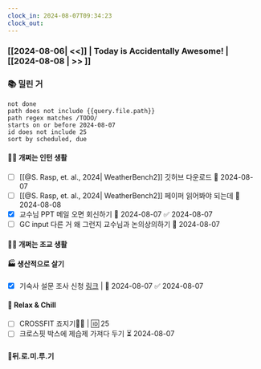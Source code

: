 ```yaml
---
clock_in: 2024-08-07T09:34:23
clock_out:
---
```

### [[2024-08-06| <<]] | **Today is Accidentally Awesome!** | [[2024-08-08 | >> ]]

### 📚 밀린 거
```tasks
not done 
path does not include {{query.file.path}}
path regex matches /TODO/
starts on or before 2024-08-07
id does not include 25
sort by scheduled, due
```

#### 🤦‍♂️ 개쩌는 인턴 생활
- [ ] [[@S. Rasp, et. al., 2024| WeatherBench2]] 깃허브 다운로드 📅 2024-08-07 
- [ ] [[@S. Rasp, et. al., 2024| WeatherBench2]] 페이퍼 읽어봐야 되는데 📅 2024-08-08 
- [x] 교수님 PPT 메일 오면 회신하기 📅 2024-08-07 ✅ 2024-08-07
- [ ] GC input 다른 거 왜 그런지 교수님과 논의상의하기 📅 2024-08-07 

#### 👨‍🏫 개쩌는 조교 생활


#### 🏭 생산적으로 살기
- [x] 기숙사 설문 조사 신청 [링크](https://docs.google.com/forms/d/1TdtUUIia8AeVf43wQ4cFMd_HUwYX6JBictpJBpHeE4o/closedform) | 📅 2024-08-07 ✅ 2024-08-07

#### 🍻 Relax & Chill 
- [ ] CROSSFIT 죠지기🏋️‍♀️ | 🆔 25
- [ ] 크로스핏 박스에 제습제 가져다 두기 ⏳ 2024-08-07 

#### 💨뒤.로.미.루.기
